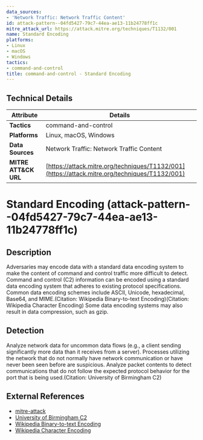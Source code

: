 ```yaml
---
data_sources:
- 'Network Traffic: Network Traffic Content'
id: attack-pattern--04fd5427-79c7-44ea-ae13-11b24778ff1c
mitre_attack_url: https://attack.mitre.org/techniques/T1132/001
name: Standard Encoding
platforms:
- Linux
- macOS
- Windows
tactics:
- command-and-control
title: command-and-control - Standard Encoding
---
```


## Technical Details

| Attribute | Details |
|-----------|----------|
| **Tactics** | command-and-control |
| **Platforms** | Linux, macOS, Windows |
| **Data Sources** | Network Traffic: Network Traffic Content |
| **MITRE ATT&CK URL** | [https://attack.mitre.org/techniques/T1132/001](https://attack.mitre.org/techniques/T1132/001) |

# Standard Encoding (attack-pattern--04fd5427-79c7-44ea-ae13-11b24778ff1c)

## Description
Adversaries may encode data with a standard data encoding system to make the content of command and control traffic more difficult to detect. Command and control (C2) information can be encoded using a standard data encoding system that adheres to existing protocol specifications. Common data encoding schemes include ASCII, Unicode, hexadecimal, Base64, and MIME.(Citation: Wikipedia Binary-to-text Encoding)(Citation: Wikipedia Character Encoding) Some data encoding systems may also result in data compression, such as gzip.

## Detection
Analyze network data for uncommon data flows (e.g., a client sending significantly more data than it receives from a server). Processes utilizing the network that do not normally have network communication or have never been seen before are suspicious. Analyze packet contents to detect communications that do not follow the expected protocol behavior for the port that is being used.(Citation: University of Birmingham C2)

## External References
- [mitre-attack](https://attack.mitre.org/techniques/T1132/001)
- [University of Birmingham C2](https://arxiv.org/ftp/arxiv/papers/1408/1408.1136.pdf)
- [Wikipedia Binary-to-text Encoding](https://en.wikipedia.org/wiki/Binary-to-text_encoding)
- [Wikipedia Character Encoding](https://en.wikipedia.org/wiki/Character_encoding)

